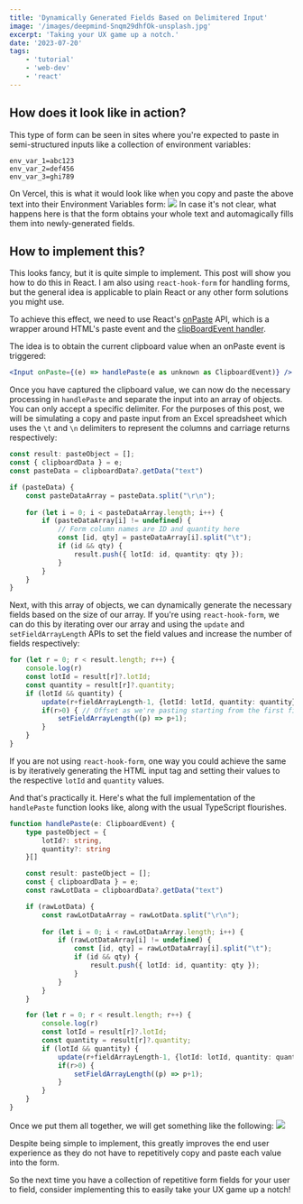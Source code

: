 ```yaml
---
title: 'Dynamically Generated Fields Based on Delimitered Input'
image: '/images/deepmind-Snqm29dhfOk-unsplash.jpg'
excerpt: 'Taking your UX game up a notch.'
date: '2023-07-20'
tags: 
    - 'tutorial'
    - 'web-dev'
    - 'react'
---
```

## How does it look like in action?
This type of form can be seen in sites where you're expected to paste in semi-structured inputs like a collection of environment variables:
```.env
env_var_1=abc123
env_var_2=def456
env_var_3=ghi789
```
On Vercel, this is what it would look like when you copy and paste the above text into their Environment Variables form:
![](/images/vercel_example.gif)
In case it's not clear, what happens here is that the form obtains your whole text and automagically fills them into newly-generated fields.

## How to implement this?
This looks fancy, but it is quite simple to implement. This post will show you how to do this in React. I am also using `react-hook-form` for handling forms, but the general idea is applicable to plain React or any other form solutions you might use.

To achieve this effect, we need to use React's [onPaste](https://react.dev/reference/react-dom/components/common#common-props) API, which is a wrapper around HTML's paste event and the [clipBoardEvent handler](https://react.dev/reference/react-dom/components/common#clipboardevent-handler).

The idea is to obtain the current clipboard value when an onPaste event is triggered:
```jsx
<Input onPaste={(e) => handlePaste(e as unknown as ClipboardEvent)} />
```

Once you have captured the clipboard value, we can now do the necessary processing in `handlePaste` and separate the input into an array of objects. You can only accept a specific delimiter. For the purposes of this post, we will be simulating a copy and paste input from an Excel spreadsheet which uses the `\t` and `\n` delimiters to represent the columns and carriage returns respectively:
```typescript
const result: pasteObject = [];
const { clipboardData } = e;
const pasteData = clipboardData?.getData("text")

if (pasteData) {
    const pasteDataArray = pasteData.split("\r\n");
    
    for (let i = 0; i < pasteDataArray.length; i++) {
        if (pasteDataArray[i] != undefined) {
            // Form column names are ID and quantity here
            const [id, qty] = pasteDataArray[i].split("\t");
            if (id && qty) {
                result.push({ lotId: id, quantity: qty });
            }
        }
    }            
}
```

Next, with this array of objects, we can dynamically generate the necessary fields based on the size of our array. If you're using `react-hook-form`, we can do this by iterating over our array and using the `update` and `setFieldArrayLength` APIs to set the field values and increase the number of fields respectively:
```typescript
for (let r = 0; r < result.length; r++) {
    console.log(r)
    const lotId = result[r]?.lotId;
    const quantity = result[r]?.quantity;
    if (lotId && quantity) {
        update(r+fieldArrayLength-1, {lotId: lotId, quantity: quantity});
        if(r>0) { // Offset as we're pasting starting from the first field that's already generated
            setFieldArrayLength((p) => p+1);
        }
    }
}
```
If you are not using `react-hook-form`, one way you could achieve the same is by iteratively generating the HTML input tag and setting their values to the respective `lotId` and `quantity` values.

And that's practically it. Here's what the full implementation of the `handlePaste` function looks like, along with the usual TypeScript flourishes.
```typescript
function handlePaste(e: ClipboardEvent) {
    type pasteObject = {
        lotId?: string,
        quantity?: string
    }[]

    const result: pasteObject = [];
    const { clipboardData } = e;
    const rawLotData = clipboardData?.getData("text")

    if (rawLotData) {
        const rawLotDataArray = rawLotData.split("\r\n");
        
        for (let i = 0; i < rawLotDataArray.length; i++) {
            if (rawLotDataArray[i] != undefined) {
                const [id, qty] = rawLotDataArray[i].split("\t");
                if (id && qty) {
                    result.push({ lotId: id, quantity: qty });
                }
            }
        }            
    }

    for (let r = 0; r < result.length; r++) {
        console.log(r)
        const lotId = result[r]?.lotId;
        const quantity = result[r]?.quantity;
        if (lotId && quantity) {
            update(r+fieldArrayLength-1, {lotId: lotId, quantity: quantity});
            if(r>0) {
                setFieldArrayLength((p) => p+1);
            }
        }
    }
}
```

Once we put them all together, we will get something like the following:
![](/images/multi-inputs-paste-result.gif)

Despite being simple to implement, this greatly improves the end user experience as they do not have to repetitively copy and paste each value into the form. 

So the next time you have a collection of repetitive form fields for your user to field, consider implementing this to easily take your UX game up a notch!
